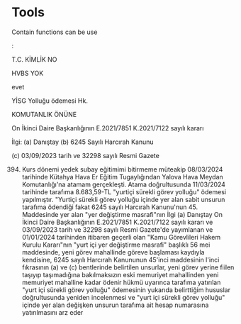 # Tools
Contain functions can be use 


:

T.C. KİMLİK NO

HVBS YOK

evet

YİSG Yolluğu ödemesi Hk.

KOMUTANLIK ÖNÜNE

On İkinci Daire Başkanlığının E.2021/7851 K.2021/7122 sayılı kararı

İlgi: (a) Danıştay (b) 6245 Sayılı Harcırah Kanunu

(c) 03/09/2023 tarih ve 32298 sayılı Resmi Gazete

394. Kurs dönemi yedek subay eğitimimi bitirmeme müteakip 08/03/2024 tarihinde Kütahya Hava Er Eğitim Tugaylığından Yalova Hava Meydan Komutanlığı'na atamam gerçekleşti. Atama doğrultusunda 11/03/2024 tarihinde tarafıma 8.683,59-TL "yurtiçi sürekli görev yolluğu" ödemesi yapılmıştır. "Yurtiçi sürekli görev yolluğu içinde yer alan sabit unsurun tarafıma ödendiği fakat 6245 sayılı Harcırah Kanunu'nun 45. Maddesinde yer alan "yer değiştirme masrafi"nın İlgi (a) Danıştay On İkinci Daire Başkanlığının E.2021/7851 K.2021/7122 sayılı kararı ve 03/09/2023 tarih ve 32298 sayılı Resmi Gazete'de yayımlanan ve 01/01/2024 tarihinden itibaren geçerli olan "Kamu Görevlileri Hakem Kurulu Kararı"nın "yurt içi yer değiştirme masrafi" başlıklı 56 mei maddesinde, yeni görev mahallinde göreve başlaması kaydıyla kendisine, 6245 sayılı Harcırah Kanununun 45'inci maddesinin l'inci fıkrasının (a) ve (c) bentlerinde belirtilen unsurlar, yeni görev yerine fiilen taşıyıp taşımadığına bakılmaksızın eski memuriyet mahallinden yeni memuriyet mahalline kadar ödenir hükmü uyarınca tarafıma yatırılan "yurt içi sürekli görev yolluğu" ödemesinin yukarıda belirttiğim hususlar doğrultusunda yeniden incelenmesi ve "yurt içi sürekli görev yolluğu" içinde yer alan değişken unsurun tarafıma ait hesap numarasına yatırılmasını arz eder
